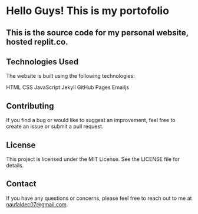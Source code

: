 # Hello Guys! This is my portofolio

## This is the source code for my personal website, hosted replit.co.

## Technologies Used
The website is built using the following technologies:

HTML
CSS
JavaScript
Jekyll
GitHub Pages
Emailjs

## Contributing
If you find a bug or would like to suggest an improvement, feel free to create an issue or submit a pull request.

## License
This project is licensed under the MIT License. See the LICENSE file for details.

## Contact
If you have any questions or concerns, please feel free to reach out to me at naufaldec07@gmail.com.
